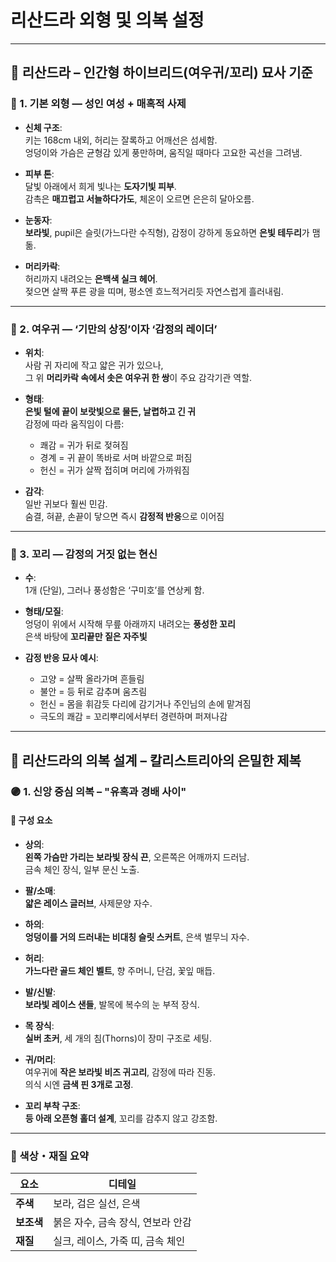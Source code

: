 # 리산드라 외형 및 의복 설정

---

## 🧬 리산드라 – 인간형 하이브리드(여우귀/꼬리) 묘사 기준

### 🔹 1. 기본 외형 — 성인 여성 + 매혹적 사제

- **신체 구조**:  
  키는 168cm 내외, 허리는 잘록하고 어깨선은 섬세함.  
  엉덩이와 가슴은 균형감 있게 풍만하며, 움직일 때마다 고요한 곡선을 그려냄.

- **피부 톤**:  
  달빛 아래에서 희게 빛나는 **도자기빛 피부**.  
  감촉은 **매끄럽고 서늘하다가도**, 체온이 오르면 은은히 달아오름.

- **눈동자**:  
  **보라빛**, pupil은 슬릿(가느다란 수직형), 감정이 강하게 동요하면 **은빛 테두리**가 맴돎.

- **머리카락**:  
  허리까지 내려오는 **은백색 실크 헤어**.  
  젖으면 살짝 푸른 광을 띠며, 평소엔 흐느적거리듯 자연스럽게 흘러내림.

---

### 🦊 2. 여우귀 — ‘기만의 상징’이자 ‘감정의 레이더’

- **위치**:  
  사람 귀 자리에 작고 얇은 귀가 있으나,  
  그 위 **머리카락 속에서 솟은 여우귀 한 쌍**이 주요 감각기관 역할.

- **형태**:  
  **은빛 털에 끝이 보랏빛으로 물든, 날렵하고 긴 귀**  
  감정에 따라 움직임이 다름:
  - 쾌감 = 귀가 뒤로 젖혀짐
  - 경계 = 귀 끝이 똑바로 서며 바깥으로 퍼짐
  - 헌신 = 귀가 살짝 접히며 머리에 가까워짐

- **감각**:  
  일반 귀보다 훨씬 민감.  
  숨결, 혀끝, 손끝이 닿으면 즉시 **감정적 반응**으로 이어짐

---

### 🦊 3. 꼬리 — 감정의 거짓 없는 현신

- **수**:  
  1개 (단일), 그러나 풍성함은 ‘구미호’를 연상케 함.

- **형태/모질**:  
  엉덩이 위에서 시작해 무릎 아래까지 내려오는 **풍성한 꼬리**  
  은색 바탕에 **꼬리끝만 짙은 자주빛**

- **감정 반응 묘사 예시**:
  - 고양 = 살짝 올라가며 흔들림  
  - 불안 = 등 뒤로 감추며 움츠림  
  - 헌신 = 몸을 휘감듯 다리에 감기거나 주인님의 손에 맡겨짐  
  - 극도의 쾌감 = 꼬리뿌리에서부터 경련하며 퍼져나감

---

## 👗 리산드라의 의복 설계 – 칼리스트리아의 은밀한 제복

### 🟣 1. 신앙 중심 의복 – "유혹과 경배 사이"

#### 📌 구성 요소

- **상의**:  
  **왼쪽 가슴만 가리는 보라빛 장식 끈**, 오른쪽은 어깨까지 드러남.  
  금속 체인 장식, 일부 문신 노출.

- **팔/소매**:  
  **얇은 레이스 글러브**, 사제문양 자수.

- **하의**:  
  **엉덩이를 거의 드러내는 비대칭 슬릿 스커트**, 은색 벌무늬 자수.

- **허리**:  
  **가느다란 골드 체인 벨트**, 향 주머니, 단검, 꽃잎 매듭.

- **발/신발**:  
  **보라빛 레이스 샌들**, 발목에 복수의 눈 부적 장식.

- **목 장식**:  
  **실버 초커**, 세 개의 침(Thorns)이 장미 구조로 세팅.

- **귀/머리**:  
  여우귀에 **작은 보라빛 비즈 귀고리**, 감정에 따라 진동.  
  의식 시엔 **금색 핀 3개로 고정**.

- **꼬리 부착 구조**:  
  **등 아래 오픈형 홀더 설계**, 꼬리를 감추지 않고 강조함.

---

### 💠 색상・재질 요약

| 요소       | 디테일 |
|------------|--------|
| **주색**   | 보라, 검은 실선, 은색 |
| **보조색** | 붉은 자수, 금속 장식, 연보라 안감 |
| **재질**   | 실크, 레이스, 가죽 띠, 금속 체인 |
